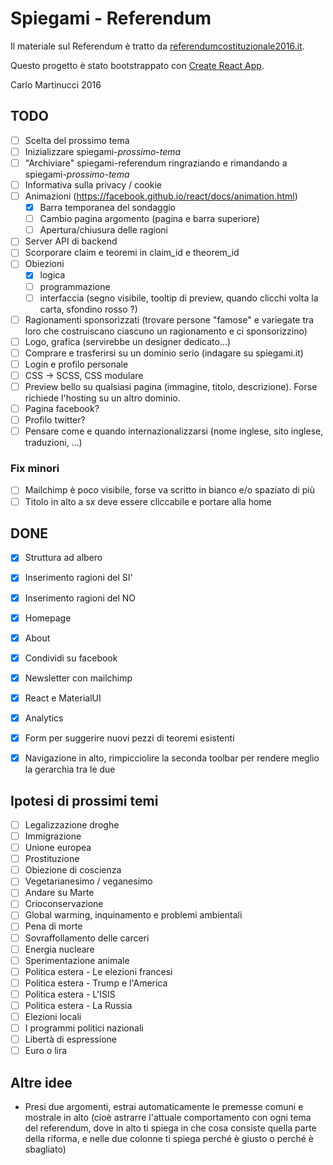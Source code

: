# Spiegami - Referendum

Il materiale sul Referendum è tratto da [referendumcostituzionale2016.it](http://www.referendumcostituzionale2016.it/).

Questo progetto è stato bootstrappato con [Create React App](https://github.com/facebookincubator/create-react-app).

Carlo Martinucci 2016

## TODO

- [ ] Scelta del prossimo tema
- [ ] Inizializzare spiegami-*prossimo-tema*
- [ ] "Archiviare" spiegami-referendum ringraziando e rimandando a spiegami-*prossimo-tema*
- [ ] Informativa sulla privacy / cookie
- [ ] Animazioni (https://facebook.github.io/react/docs/animation.html)
  - [x] Barra temporanea del sondaggio
  - [ ] Cambio pagina argomento (pagina e barra superiore)
  - [ ] Apertura/chiusura delle ragioni
- [ ] Server API di backend
- [ ] Scorporare claim e teoremi in claim_id e theorem_id
- [ ] Obiezioni
  - [x] logica
  - [ ] programmazione
  - [ ] interfaccia (segno visibile, tooltip di preview, quando clicchi volta la carta, sfondino rosso ?)
- [ ] Ragionamenti sponsorizzati (trovare persone "famose" e variegate tra loro che costruiscano ciascuno un ragionamento e ci sponsorizzino)
- [ ] Logo, grafica (servirebbe un designer dedicato...)
- [ ] Comprare e trasferirsi su un dominio serio (indagare su spiegami.it)
- [ ] Login e profilo personale
- [ ] CSS -> SCSS, CSS modulare
- [ ] Preview bello su qualsiasi pagina (immagine, titolo, descrizione). Forse richiede l'hosting su un altro dominio.
- [ ] Pagina facebook?
- [ ] Profilo twitter?
- [ ] Pensare come e quando internazionalizzarsi (nome inglese, sito inglese, traduzioni, ...)

### Fix minori
- [ ] Mailchimp è poco visibile, forse va scritto in bianco e/o spaziato di più 
- [ ] Titolo in alto a sx deve essere cliccabile e portare alla home

## DONE

- [x] Struttura ad albero
- [x] Inserimento ragioni del SI'
- [x] Inserimento ragioni del NO
- [x] Homepage
- [x] About
- [x] Condividi su facebook
- [x] Newsletter con mailchimp
- [x] React e MaterialUI
- [x] Analytics
- [x] Form per suggerire nuovi pezzi di teoremi esistenti
- [x] Navigazione in alto, rimpicciolire la seconda toolbar per rendere meglio la gerarchia tra le due


## Ipotesi di prossimi temi
- [ ] Legalizzazione droghe
- [ ] Immigrazione
- [ ] Unione europea
- [ ] Prostituzione
- [ ] Obiezione di coscienza
- [ ] Vegetarianesimo / veganesimo
- [ ] Andare su Marte
- [ ] Crioconservazione
- [ ] Global warming, inquinamento e problemi ambientali
- [ ] Pena di morte
- [ ] Sovraffollamento delle carceri
- [ ] Energia nucleare
- [ ] Sperimentazione animale
- [ ] Politica estera - Le elezioni francesi
- [ ] Politica estera - Trump e l'America
- [ ] Politica estera - L'ISIS
- [ ] Politica estera - La Russia
- [ ] Elezioni locali
- [ ] I programmi politici nazionali
- [ ] Libertà di espressione
- [ ] Euro o lira

## Altre idee
- Presi due argomenti, estrai automaticamente le premesse comuni e mostrale in alto (cioè astrarre l'attuale comportamento con ogni tema del referendum, dove in alto ti spiega in che cosa consiste quella parte della riforma, e nelle due colonne ti spiega perché è giusto o perché è sbagliato)
